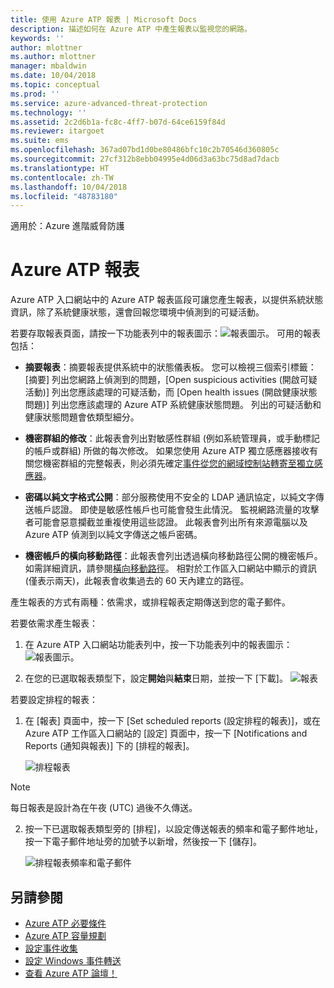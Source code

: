 ```yaml
---
title: 使用 Azure ATP 報表 | Microsoft Docs
description: 描述如何在 Azure ATP 中產生報表以監視您的網路。
keywords: ''
author: mlottner
ms.author: mlottner
manager: mbaldwin
ms.date: 10/04/2018
ms.topic: conceptual
ms.prod: ''
ms.service: azure-advanced-threat-protection
ms.technology: ''
ms.assetid: 2c2d6b1a-fc8c-4ff7-b07d-64ce6159f84d
ms.reviewer: itargoet
ms.suite: ems
ms.openlocfilehash: 367ad07bd1d0be80486bfc10c2b70546d360805c
ms.sourcegitcommit: 27cf312b8ebb04995e4d06d3a63bc75d8ad7dacb
ms.translationtype: HT
ms.contentlocale: zh-TW
ms.lasthandoff: 10/04/2018
ms.locfileid: "48783180"
---
```

適用於：Azure 進階威脅防護


# <a name="azure-atp-reports"></a>Azure ATP 報表

Azure ATP 入口網站中的 Azure ATP 報表區段可讓您產生報表，以提供系統狀態資訊，除了系統健康狀態，還會回報您環境中偵測到的可疑活動。


若要存取報表頁面，請按一下功能表列中的報表圖示：![報表圖示](./media/atp-report-icon.png)。
可用的報表包括： 

- **摘要報表**：摘要報表提供系統中的狀態儀表板。 您可以檢視三個索引標籤：[摘要] 列出您網路上偵測到的問題，[Open suspicious activities (開啟可疑活動)] 列出您應該處理的可疑活動，而 [Open health issues (開啟健康狀態問題)] 列出您應該處理的 Azure ATP 系統健康狀態問題。 列出的可疑活動和健康狀態問題會依類型細分。 

- **機密群組的修改**：此報表會列出對敏感性群組 (例如系統管理員，或手動標記的帳戶或群組) 所做的每次修改。 如果您使用 Azure ATP 獨立感應器接收有關您機密群組的完整報表，則必須先確定[事件從您的網域控制站轉寄至獨立感應器](configure-event-forwarding.md)。 

- **密碼以純文字格式公開**：部分服務使用不安全的 LDAP 通訊協定，以純文字傳送帳戶認證。 即使是敏感性帳戶也可能會發生此情況。 監視網路流量的攻擊者可能會惡意攔截並重複使用這些認證。 此報表會列出所有來源電腦以及 Azure ATP 偵測到以純文字傳送之帳戶密碼。 

- **機密帳戶的橫向移動路徑**：此報表會列出透過橫向移動路徑公開的機密帳戶。 如需詳細資訊，請參閱[橫向移動路徑](use-case-lateral-movement-path.md)。 相對於工作區入口網站中顯示的資訊 (僅表示兩天)，此報表會收集過去的 60 天內建立的路徑。

產生報表的方式有兩種：依需求，或排程報表定期傳送到您的電子郵件。

若要依需求產生報表：

1. 在 Azure ATP 入口網站功能表列中，按一下功能表列中的報表圖示： ![報表圖示](./media/atp-report-icon.png)。

2. 在您的已選取報表類型下，設定**開始**與**結束**日期，並按一下 [下載]。 
 ![報表](./media/reports.png)

若要設定排程的報表：
 
1. 在 [報表] 頁面中，按一下 [Set scheduled reports (設定排程的報表)]，或在 Azure ATP 工作區入口網站的 [設定] 頁面中，按一下 [Notifications and Reports (通知與報表)] 下的 [排程的報表]。

   ![排程報表](./media/atp-sched-reports.png)
 
 > [!NOTE]
 > 每日報表是設計為在午夜 (UTC) 過後不久傳送。

2. 按一下已選取報表類型旁的 [排程]，以設定傳送報表的頻率和電子郵件地址，按一下電子郵件地址旁的加號予以新增，然後按一下 [儲存]。

   ![排程報表頻率和電子郵件](./media/sched-report1.png)


## <a name="see-also"></a>另請參閱
- [Azure ATP 必要條件](atp-prerequisites.md)
- [Azure ATP 容量規劃](atp-capacity-planning.md)
- [設定事件收集](configure-event-collection.md)
- [設定 Windows 事件轉送](configure-event-forwarding.md#configuring-windows-event-forwarding)
- [查看 Azure ATP 論壇！](https://aka.ms/azureatpcommunity)